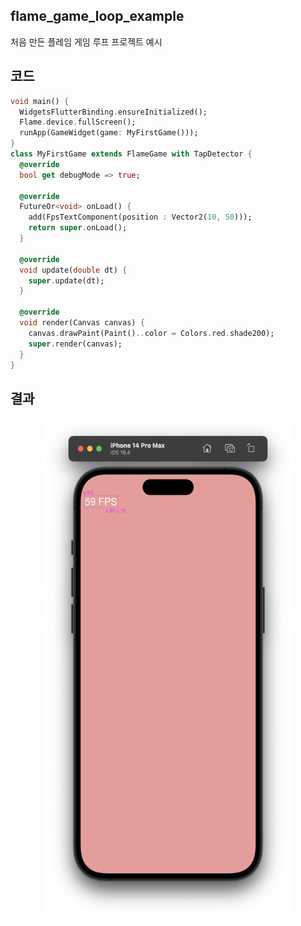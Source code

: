## flame_game_loop_example

처음 만든 플레임 게임 루프 프로젝트 예시

## 코드 
```dart
void main() {
  WidgetsFlutterBinding.ensureInitialized();
  Flame.device.fullScreen();
  runApp(GameWidget(game: MyFirstGame()));
}
class MyFirstGame extends FlameGame with TapDetector {
  @override
  bool get debugMode => true;

  @override
  FutureOr<void> onLoad() {
    add(FpsTextComponent(position : Vector2(10, 50)));
    return super.onLoad();
  }

  @override
  void update(double dt) {
    super.update(dt);
  }

  @override
  void render(Canvas canvas) {
    canvas.drawPaint(Paint()..color = Colors.red.shade200);
    super.render(canvas);
  }
}
```

## 결과
<center><img src="https://github.com/SHT-3756/flame_study/blob/main/udemy/BuildYourFirst2DMobileGame/1/flame_game_loop_example/assets/images/screenshot-1.png" width="400px" height="800px"></center>
